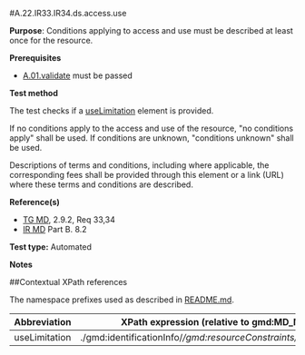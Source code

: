 #A.22.IR33.IR34.ds.access.use

**Purpose**: Conditions applying to access and use must be described at least once for the resource.

**Prerequisites**
* [A.01.validate](A.01.validate.md) must be passed

**Test method**

The test checks if a [useLimitation](#useLimitation) element is provided.

If no conditions apply to the access and use of the resource, "no
conditions apply" shall be used. If conditions are unknown, "conditions
unknown" shall be used.

Descriptions of terms and conditions, including where applicable, the
corresponding fees shall be provided through this element or a link
(URL) where these terms and conditions are described.

**Reference(s)**	 

* [TG MD](./README.md#ref_TG_MD), 2.9.2, Req 33,34
* [IR MD](README.md#ref_IR_MD) Part B. 8.2

**Test type:** Automated

**Notes**

##Contextual XPath references

The namespace prefixes used as described in [README.md](./README.md#namespaces).

Abbreviation                                   |  XPath expression (relative to gmd:MD_Metadata)
-----------------------------------------------| -------------------------------------------------------------------------
<a name="useLimitation"></a> useLimitation  | ./gmd:identificationInfo/*/gmd:resourceConstraints/*/gmd:useLimitation
